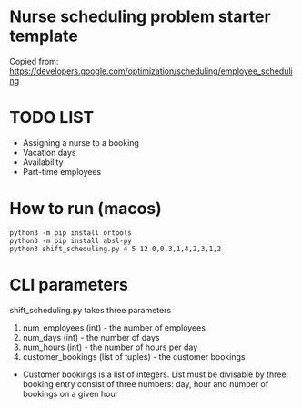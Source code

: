 # Nurse scheduling problem starter template

Copied from: https://developers.google.com/optimization/scheduling/employee_scheduling

# TODO LIST
- Assigning a nurse to a booking
- Vacation days
- Availability
- Part-time employees

# How to run (macos)
```
python3 -m pip install ortools
python3 -m pip install absl-py
python3 shift_scheduling.py 4 5 12 0,0,3,1,4,2,3,1,2
```

# CLI parameters
shift_scheduling.py takes three parameters
1. num_employees (int) - the number of employees
2. num_days (int) - the number of days
3. num_hours (int) - the number of hours per day
4. customer_bookings (list of tuples) - the customer bookings
  - Customer bookings is a list of integers. List must be divisable by three: booking entry consist of three numbers: day, hour and number of bookings on a given hour 

